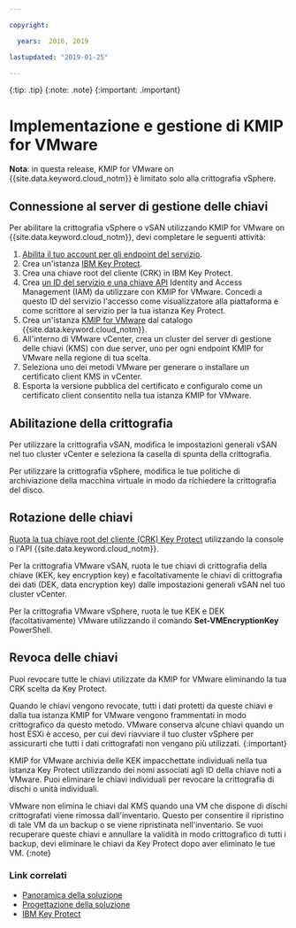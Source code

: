 ```yaml
---

copyright:

  years:  2016, 2019

lastupdated: "2019-01-25"

---
```


{:tip: .tip}
{:note: .note}
{:important: .important}

# Implementazione e gestione di KMIP for VMware

**Nota**: in questa release, KMIP for VMware on {{site.data.keyword.cloud_notm}} è limitato solo alla crittografia vSphere.

## Connessione al server di gestione delle chiavi

Per abilitare la crittografia vSphere o vSAN utilizzando KMIP for VMware on {{site.data.keyword.cloud_notm}}, devi completare le seguenti attività:

1. [Abilita il tuo account per gli endpoint del servizio](/docs/services/service-endpoint/enable-servicepoint.html#getting-started).
2. Crea un'istanza [IBM Key Protect](/docs/services/key-protect/index.html).
3. Crea una chiave root del cliente (CRK) in IBM Key Protect.
4. Crea [un ID del servizio e una chiave API](/docs/iam/serviceid_keys.html) Identity and Access Management (IAM) da utilizzare con KMIP for VMware. Concedi a questo ID del servizio l'accesso come visualizzatore alla piattaforma e come scrittore al servizio per la tua istanza Key Protect.
5. Crea un'istanza [KMIP for VMware](/docs/services/vmwaresolutions/services/kmip_standalone_ordering.html) dal catalogo {{site.data.keyword.cloud_notm}}.
6. All'interno di VMware vCenter, crea un cluster del server di gestione delle chiavi (KMS) con due server, uno per ogni endpoint KMIP for VMware nella regione di tua scelta.
7. Seleziona uno dei metodi VMware per generare o installare un certificato client KMS in vCenter.
8. Esporta la versione pubblica del certificato e configuralo come un certificato client consentito nella tua istanza KMIP for VMware.

## Abilitazione della crittografia

Per utilizzare la crittografia vSAN, modifica le impostazioni generali vSAN nel tuo cluster vCenter e seleziona la casella di spunta della crittografia.

Per utilizzare la crittografia vSphere, modifica le tue politiche di archiviazione della macchina virtuale in modo da richiedere la crittografia del disco.

## Rotazione delle chiavi

[Ruota la tua chiave root del cliente (CRK) Key Protect](/docs/services/key-protect/rotate-keys.html) utilizzando la console o l'API {{site.data.keyword.cloud_notm}}.

Per la crittografia VMware vSAN, ruota le tue chiavi di crittografia della chiave (KEK, key encryption key) e facoltativamente le chiavi di crittografia dei dati (DEK, data encryption key) dalle impostazioni generali vSAN nel tuo cluster vCenter.

Per la crittografia VMware vSphere, ruota le tue KEK e DEK (facoltativamente) VMware utilizzando il comando **Set-VMEncryptionKey** PowerShell.

## Revoca delle chiavi

Puoi revocare tutte le chiavi utilizzate da KMIP for VMware eliminando la tua CRK scelta da Key Protect.

Quando le chiavi vengono revocate, tutti i dati protetti da queste chiavi e dalla tua istanza KMIP for VMware vengono frammentati in modo crittografico da questo metodo. VMware conserva alcune chiavi quando un host ESXi è acceso, per cui devi riavviare il tuo cluster vSphere per assicurarti che tutti i dati crittografati non vengano più utilizzati.
{:important}

KMIP for VMware archivia delle KEK impacchettate individuali nella tua istanza Key Protect utilizzando dei nomi associati agli ID della chiave noti a VMware. Puoi eliminare le chiavi individuali per revocare la crittografia di dischi o unità individuali.

VMware non elimina le chiavi dal KMS quando una VM che dispone di dischi crittografati viene rimossa dall'inventario. Questo per consentire il ripristino di tale VM da un backup o se viene ripristinata nell'inventario. Se vuoi recuperare queste chiavi e annullare la validità in modo crittografico di tutti i backup, devi eliminare le chiavi da Key Protect dopo aver eliminato le tue VM.
{:note}

### Link correlati

* [Panoramica della soluzione](/docs/services/vmwaresolutions/archiref/kmip/overview.html)
* [Progettazione della soluzione](/docs/services/vmwaresolutions/archiref/kmip/design.html)
* [IBM Key Protect](/docs/services/key-protect/index.html)
